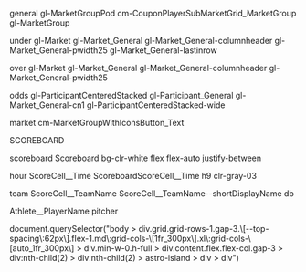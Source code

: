 general
gl-MarketGroupPod cm-CouponPlayerSubMarketGrid_MarketGroup gl-MarketGroup


under
gl-Market gl-Market_General gl-Market_General-columnheader gl-Market_General-pwidth25 gl-Market_General-lastinrow


over
gl-Market gl-Market_General gl-Market_General-columnheader gl-Market_General-pwidth25


odds
gl-ParticipantCenteredStacked gl-Participant_General gl-Market_General-cn1 gl-ParticipantCenteredStacked-wide


market
cm-MarketGroupWithIconsButton_Text

SCOREBOARD


scoreboard
Scoreboard bg-clr-white flex flex-auto justify-between

hour
ScoreCell__Time ScoreboardScoreCell__Time h9 clr-gray-03

team
ScoreCell__TeamName ScoreCell__TeamName--shortDisplayName db

Athlete__PlayerName
pitcher

document.querySelector("body > div.grid.grid-rows-1.gap-3.\\[--top-spacing\\:62px\\].flex-1.md\\:grid-cols-\\[1fr_300px\\].xl\\:grid-cols-\\[auto_1fr_300px\\] > div.min-w-0.h-full > div.content.flex.flex-col.gap-3 > div:nth-child(2) > div:nth-child(2) > astro-island > div > div")